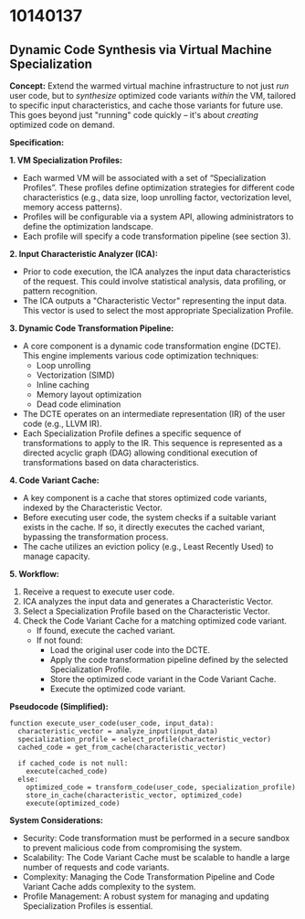 # 10140137

## Dynamic Code Synthesis via Virtual Machine Specialization

**Concept:** Extend the warmed virtual machine infrastructure to not just *run* user code, but to *synthesize* optimized code variants *within* the VM, tailored to specific input characteristics, and cache those variants for future use. This goes beyond just "running" code quickly – it's about *creating* optimized code on demand.

**Specification:**

**1. VM Specialization Profiles:**

*   Each warmed VM will be associated with a set of “Specialization Profiles”. These profiles define optimization strategies for different code characteristics (e.g., data size, loop unrolling factor, vectorization level, memory access patterns).
*   Profiles will be configurable via a system API, allowing administrators to define the optimization landscape.
*   Each profile will specify a code transformation pipeline (see section 3).

**2. Input Characteristic Analyzer (ICA):**

*   Prior to code execution, the ICA analyzes the input data characteristics of the request. This could involve statistical analysis, data profiling, or pattern recognition.
*   The ICA outputs a "Characteristic Vector" representing the input data. This vector is used to select the most appropriate Specialization Profile.

**3. Dynamic Code Transformation Pipeline:**

*   A core component is a dynamic code transformation engine (DCTE). This engine implements various code optimization techniques:
    *   Loop unrolling
    *   Vectorization (SIMD)
    *   Inline caching
    *   Memory layout optimization
    *   Dead code elimination
*   The DCTE operates on an intermediate representation (IR) of the user code (e.g., LLVM IR).
*   Each Specialization Profile defines a specific sequence of transformations to apply to the IR. This sequence is represented as a directed acyclic graph (DAG) allowing conditional execution of transformations based on data characteristics.

**4. Code Variant Cache:**

*   A key component is a cache that stores optimized code variants, indexed by the Characteristic Vector.
*   Before executing user code, the system checks if a suitable variant exists in the cache. If so, it directly executes the cached variant, bypassing the transformation process.
*   The cache utilizes an eviction policy (e.g., Least Recently Used) to manage capacity.

**5. Workflow:**

1.  Receive a request to execute user code.
2.  ICA analyzes the input data and generates a Characteristic Vector.
3.  Select a Specialization Profile based on the Characteristic Vector.
4.  Check the Code Variant Cache for a matching optimized code variant.
    *   If found, execute the cached variant.
    *   If not found:
        *   Load the original user code into the DCTE.
        *   Apply the code transformation pipeline defined by the selected Specialization Profile.
        *   Store the optimized code variant in the Code Variant Cache.
        *   Execute the optimized code variant.

**Pseudocode (Simplified):**

```
function execute_user_code(user_code, input_data):
  characteristic_vector = analyze_input(input_data)
  specialization_profile = select_profile(characteristic_vector)
  cached_code = get_from_cache(characteristic_vector)

  if cached_code is not null:
    execute(cached_code)
  else:
    optimized_code = transform_code(user_code, specialization_profile)
    store_in_cache(characteristic_vector, optimized_code)
    execute(optimized_code)
```

**System Considerations:**

*   Security:  Code transformation must be performed in a secure sandbox to prevent malicious code from compromising the system.
*   Scalability: The Code Variant Cache must be scalable to handle a large number of requests and code variants.
*   Complexity: Managing the Code Transformation Pipeline and Code Variant Cache adds complexity to the system.
*   Profile Management:  A robust system for managing and updating Specialization Profiles is essential.
